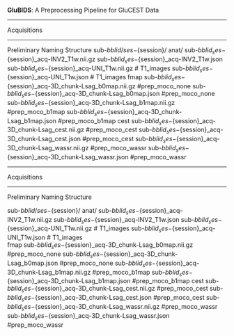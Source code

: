 
**GluBIDS**: A Preprocessing Pipeline for GluCEST Data

*****
Acquisitions
*****

Preliminary Naming Structure
sub-${bblid}/
  ses-${session}/
    anat/
      sub-${bblid}_ses-${session}_acq-INV2_T1w.nii.gz
      sub-${bblid}_ses-${session}_acq-INV2_T1w.json
      sub-${bblid}_ses-${session}_acq-UNI_T1w.nii.gz # T1_images
      sub-${bblid}_ses-${session}_acq-UNI_T1w.json # T1_images
    fmap
      sub-${bblid}_ses-${session}_acq-3D_chunk-Lsag_b0map.nii.gz #prep_moco_none
      sub-${bblid}_ses-${session}_acq-3D_chunk-Lsag_b0map.json #prep_moco_none
      sub-${bblid}_ses-${session}_acq-3D_chunk-Lsag_b1map.nii.gz #prep_moco_b1map
      sub-${bblid}_ses-${session}_acq-3D_chunk-Lsag_b1map.json #prep_moco_b1map
    cest
      sub-${bblid}_ses-${session}_acq-3D_chunk-Lsag_cest.nii.gz #prep_moco_cest 
      sub-${bblid}_ses-${session}_acq-3D_chunk-Lsag_cest.json #prep_moco_cest
      sub-${bblid}_ses-${session}_acq-3D_chunk-Lsag_wassr.nii.gz #prep_moco_wassr
      sub-${bblid}_ses-${session}_acq-3D_chunk-Lsag_wassr.json #prep_moco_wassr


*****
Acquisitions
*****

Preliminary Naming Structure

  sub-${bblid}/
    ses-${session}/
      anat/
        sub-${bblid}_ses-${session}_acq-INV2_T1w.nii.gz
        sub-${bblid}_ses-${session}_acq-INV2_T1w.json
        sub-${bblid}_ses-${session}_acq-UNI_T1w.nii.gz # T1_images
        sub-${bblid}_ses-${session}_acq-UNI_T1w.json # T1_images  
      fmap
        sub-${bblid}_ses-${session}_acq-3D_chunk-Lsag_b0map.nii.gz #prep_moco_none
        sub-${bblid}_ses-${session}_acq-3D_chunk-Lsag_b0map.json #prep_moco_none
        sub-${bblid}_ses-${session}_acq-3D_chunk-Lsag_b1map.nii.gz #prep_moco_b1map
        sub-${bblid}_ses-${session}_acq-3D_chunk-Lsag_b1map.json #prep_moco_b1map
      cest
        sub-${bblid}_ses-${session}_acq-3D_chunk-Lsag_cest.nii.gz #prep_moco_cest 
        sub-${bblid}_ses-${session}_acq-3D_chunk-Lsag_cest.json #prep_moco_cest
        sub-${bblid}_ses-${session}_acq-3D_chunk-Lsag_wassr.nii.gz #prep_moco_wassr
        sub-${bblid}_ses-${session}_acq-3D_chunk-Lsag_wassr.json #prep_moco_wassr


      

